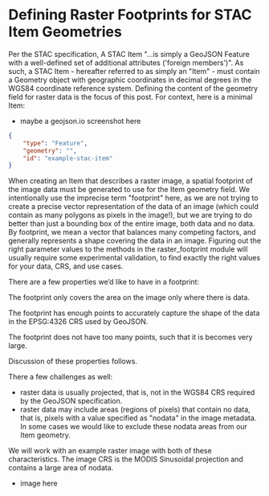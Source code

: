 # Defining Raster Footprints for STAC Item Geometries

Per the STAC specification, A STAC Item "...is simply a GeoJSON Feature with a well-defined set of additional attributes ('foreign members')". As such, a STAC Item - hereafter referred to as simply an "Item" - must contain a Geometry object with geographic coordinates in decimal degrees in the WGS84 coordinate reference system. Defining the content of the geometry field for raster data is the focus of this post. For context, here is a minimal Item:

- maybe a geojson.io screenshot here

```json
{
    "type": "Feature",
    "geometry": "",
    "id": "example-stac-item"
}
```

When creating an Item that describes a raster image, a spatial footprint of the image data must be generated to use for the Item geometry field. We intentionally use the imprecise term "footprint" here, as we are not trying to create a precise vector representation of the data of an image (which could contain as many polygons as pixels in the image!), but we are trying to do better than just a bounding box of the entire image, both data and no data. By footprint, we mean a vector that balances many competing factors, and generally represents a shape covering the data in an image. Figuring out the right parameter values to the methods in the raster_footprint module will usually require some experimental validation, to find exactly the right values for your data, CRS, and use cases.

There are a few properties we’d like to have in a footprint:

The footprint only covers the area on the image only where there is data.

The footprint has enough points to accurately capture the shape of the data in the EPSG:4326 CRS used by GeoJSON.

The footprint does not have too many points, such that it is becomes very large.

Discussion of these properties follows.

There a few challenges as well:

- raster data is usually projected, that is, not in the WGS84 CRS required by the GeoJSON specification.
- raster data may include areas (regions of pixels) that contain no data, that is, pixels with a value specified as "nodata" in the image metadata. In some cases we would like to exclude these nodata areas from our Item geometry.

We will work with an example raster image with both of these characteristics. The image CRS is the MODIS Sinusoidal projection and contains a large area of nodata.

- image here
